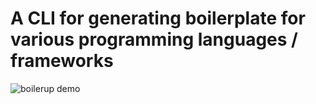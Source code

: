 # A CLI for generating boilerplate for various programming languages / frameworks

![boilerup demo](https://github.com/astpierre/boilerup/static/demo.gif)
